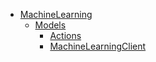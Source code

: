 - [MachineLearning](doc/Elasticsearch/API/MachineLearning.md)
  - [Models](doc/Elasticsearch/API/MachineLearning/Models.md)
    - [Actions](doc/Elasticsearch/API/MachineLearning/Models/Actions.md)
    - [MachineLearningClient](doc/Elasticsearch/API/MachineLearning/Models/MachineLearningClient.md)
